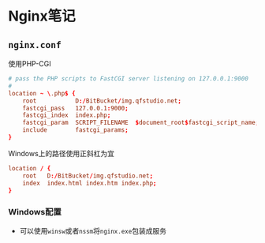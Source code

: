 # Nginx笔记

## `nginx.conf`

使用PHP-CGI

```conf
# pass the PHP scripts to FastCGI server listening on 127.0.0.1:9000
#
location ~ \.php$ {
    root           D:/BitBucket/img.qfstudio.net;
    fastcgi_pass   127.0.0.1:9000;
    fastcgi_index  index.php;
    fastcgi_param  SCRIPT_FILENAME  $document_root$fastcgi_script_name;
    include        fastcgi_params;
}
```

Windows上的路径使用正斜杠为宜

```conf
location / {
    root   D:/BitBucket/img.qfstudio.net;
    index  index.html index.htm index.php;
}
```

### Windows配置

- 可以使用`winsw`或者`nssm`将`nginx.exe`包装成服务
